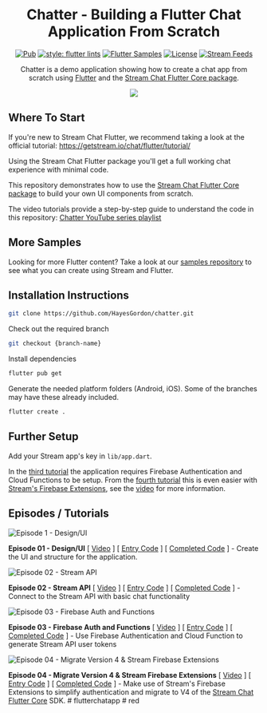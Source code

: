 <h1 align="center">Chatter - Building a Flutter Chat Application From Scratch</h1>

<p align="center">
    <a href="https://pub.dev/packages/stream_chat_flutter_core"><img src="https://img.shields.io/pub/v/stream_chat_flutter_core?include_prereleases" alt="Pub"></a>
    <a href="https://pub.dev/packages/flutter_lints"><img src="https://img.shields.io/badge/style-flutter__lints-blue" alt="style: flutter lints"></a>
    <a href="https://github.com/GetStream/flutter-samples"><img src="https://img.shields.io/badge/flutter-samples-teal.svg?longCache=true" alt="Flutter Samples"></a>
    <a href="https://opensource.org/licenses/Apache-2.0"><img alt="License" src="https://img.shields.io/badge/License-Apache%202.0-blue.svg"/></a>
    <a href="https://getstream.io/"><img src="https://img.shields.io/endpoint?url=https://gist.githubusercontent.com/HayesGordon/e7f3c4587859c17f3e593fd3ff5b13f4/raw/11d9d9385c9f34374ede25f6471dc743b977a914/badge.json" alt="Stream Feeds"></a>
</p>

<p align="center">  
Chatter is a demo application showing how to create a chat app from scratch using <a href="https://flutter.dev/">Flutter</a> and the <a href="https://pub.dev/packages/stream_chat_flutter_core/">Stream Chat Flutter Core package</a>.
</br>

<p align="center">
<img src="https://user-images.githubusercontent.com/13705472/160611526-5caf7e95-4377-4798-881b-7a6c6e932c6b.gif" />
</p>

## Where To Start
If you're new to Stream Chat Flutter, we recommend taking a look at the official tutorial: https://getstream.io/chat/flutter/tutorial/

Using the Stream Chat Flutter package you'll get a full working chat experience with minimal code.

This repository demonstrates how to use the [Stream Chat Flutter Core package](https://pub.dev/packages/stream_chat_flutter_core) to build your own UI components from scratch.

The video tutorials provide a step-by-step guide to understand the code in this repository: [Chatter YouTube series playlist](https://www.youtube.com/watch?v=vgqBc7jni8c&list=PLNBhvhkAJG6sH7dkmwt4BiCclFkMoXq4r)

## More Samples
Looking for more Flutter content? Take a look at our [samples repository](https://github.com/GetStream/flutter-samples) to see what you can create using Stream and Flutter.

## Installation Instructions

```bash
git clone https://github.com/HayesGordon/chatter.git
```

Check out the required branch

```bash
git checkout {branch-name}
```

Install dependencies
```bash
flutter pub get
```

Generate the needed platform folders (Android, iOS). Some of the branches may have these already included.

```bash
flutter create .
```

## Further Setup

Add your Stream app's key in `lib/app.dart`.

In the [third tutorial](https://github.com/HayesGordon/chatter/tree/tutorial-003-firebase-authentication) the application requires Firebase Authentication and Cloud Functions to be setup. From the [fourth tutorial](https://github.com/HayesGordon/chatter/tree/tutorial-004-version-four-and-firebase-extensions) this is even easier with [Stream's Firebase Extensions](https://getstream.io/blog/stream-firebase-extensions/), see the [video](https://youtu.be/Dt_taxX98sg) for more information.

## Episodes / Tutorials

![Episode 1 - Design/UI](https://user-images.githubusercontent.com/13705472/180417054-c4ad5b5f-cab0-467b-950c-80aec2cefb75.jpg)

**Episode 01 - Design/UI** \[ [Video](https://youtu.be/vgqBc7jni8c) \] \[ [Entry Code](https://github.com/HayesGordon/chatter/tree/tutorial-001-base-ui) \] \[ [Completed Code](https://github.com/HayesGordon/chatter/tree/tutorial-001-base-ui-complete) \] - Create the UI and structure for the application.

![Episode 02 - Stream API](https://user-images.githubusercontent.com/13705472/180417137-437fbf38-6288-4fbc-9482-96a3dc804d85.jpg)

**Episode 02 - Stream API** \[ [Video](https://youtu.be/-s5iU9D5-AI) \] \[ [Entry Code](https://github.com/HayesGordon/chatter/tree/tutorial-002-stream-chat-flutter-core) \] \[ [Completed Code](https://github.com/HayesGordon/chatter/tree/tutorial-002-stream-chat-flutter-core-complete) \] - Connect to the Stream API with basic chat functionality

![Episode 03 - Firebase Auth and Functions](https://user-images.githubusercontent.com/13705472/180417232-fac3de36-19ad-4bd2-9f35-298dac9475c1.jpg)

**Episode 03 - Firebase Auth and Functions** \[ [Video](https://youtu.be/y6OlrO3Bzag) \] \[ [Entry Code](https://github.com/HayesGordon/chatter/tree/tutorial-003-firebase-authentication) \] \[ [Completed Code](https://github.com/HayesGordon/chatter/tree/tutorial-003-firebase-authentication-complete) \] - Use Firebase Authentication and Cloud Function to generate Stream API user tokens

![Episode 04 - Migrate Version 4 & Stream Firebase Extensions](https://user-images.githubusercontent.com/13705472/180415364-35520085-cff0-4139-8672-f60e089b3c6a.jpg)

**Episode 04 - Migrate Version 4 & Stream Firebase Extensions** \[ [Video](https://youtu.be/Dt_taxX98sg) \] \[ [Entry Code](https://github.com/HayesGordon/chatter/tree/tutorial-004-version-four-and-firebase-extensions) \] \[ [Completed Code](https://github.com/HayesGordon/chatter/tree/tutorial-004-version-four-and-firebase-extensions) \] - Make use of Stream's Firebase Extensions to simplify authentication and migrate to V4 of the [Stream Chat Flutter Core](https://pub.dev/packages/stream_chat_flutter_core) SDK.
#   f l u t t e r c h a t a p p  
 #   r e d  
 